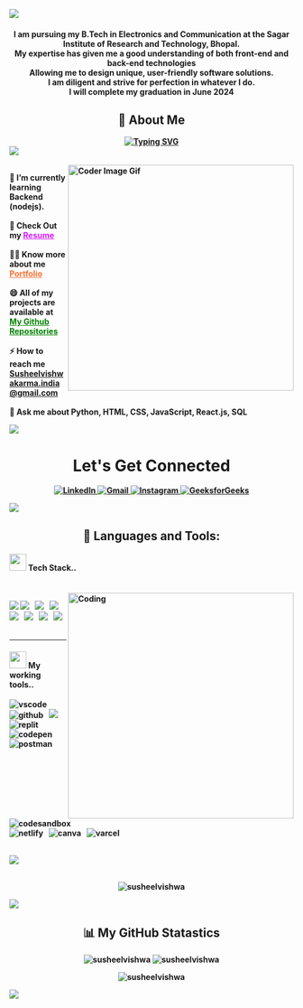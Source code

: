 ![](https://raw.githubusercontent.com/halfrost/halfrost/master/icons/header_.png)
<div>


<h4 align="center">I am pursuing my B.Tech in Electronics and Communication at the Sagar Institute of Research and Technology, Bhopal.
  <br>My expertise has given me a good understanding of both front-end and back-end technologies
  <br>Allowing me to design unique, user-friendly software solutions. 
  <br>I am diligent and strive for perfection in whatever I do.
  <br>I will complete my graduation in June 2024
  <h2 align="center">💫  About Me </h2>
</h4>


<div style="display: flex; justify-content: center; align-items: center;">
  <a href="https://git.io/typing-svg" target="_blank">
    <b><img src="https://readme-typing-svg.demolab.com/?lines=+Student+and+Aspiring+Full+Stack+Developer;" alt="Typing SVG"><b>
  </a>
</div>

<img src='https://raw.githubusercontent.com/andreasbm/readme/master/assets/lines/colored.png' />

<div>
<br>
  <img align="right" alt="Coder Image Gif" width="400" src="https://user-images.githubusercontent.com/119415006/232788353-c644eb55-f41d-4e30-ad97-4a0b88bfbbff.png">
  

🌱 I’m currently learning **Backend (nodejs)**.
<br><br>
🤔 Check Out my <a href="https://docs.google.com/document/d/1cB5rDEBopUy9eYz_aalDiit3fIoIxgWe-c6m_N1sac4/edit?usp=sharing" style="color: rgb(211, 28, 255);">Resume</a>
<br><br>
👨‍💻 Know more about me <a href="https://susheelvishwakarmaportfolio.netlify.app/" style="color: rgb(250, 111, 50);">Portfolio</a>
<br><br>
😄 All of my projects are available at <a href="https://github.com/susheelvishwa?tab=repositories" style="color: green;">My Github Repositories</a>
<br>
<br>
⚡ How to reach me <a href="mailto:Susheelvishwakarma.india@gmail.com" style="color:rgb(250, 111, 50);">Susheelvishwakarma.india@gmail.com</a>
<br>
<br>
💬 Ask me about **Python, HTML, CSS, JavaScript, React.js, SQL**



<img src='https://raw.githubusercontent.com/andreasbm/readme/master/assets/lines/colored.png' />
  


<h1 align="center">Let's Get Connected</h1>

<div align="center">

<a  href="https://www.linkedin.com/in/susheelvishwakarma65/" target="_blank"><img alt="LinkedIn" src="https://img.shields.io/badge/linkedin%20-%230077B5.svg?&style=for-the-badge&logo=linkedin&logoColor=white" />
</a>
<a href="mailto:susheelvishwakarma.india@gmail.com"><img  alt="Gmail" src="https://img.shields.io/badge/Gmail-D14836?style=for-the-badge&logo=gmail&logoColor=white" />
</a>
<a href="https://www.instagram.com/susheelvishwakarma65"><img alt="Instagram" src="https://img.shields.io/badge/instagram%20-%23FF69B4.svg?&style=for-the-badge&logo=instagram&logoColor=white" />
</a>
<a href="https://auth.geeksforgeeks.org/user/susheelvishwakarma65"><img alt="GeeksforGeeks" src="https://img.shields.io/badge/GeeksforGeeks%20-%23207B5.svg?&style=for-the-badge&logo=GeeksforGeeks&logoColor=white" />
</a>
</div>

  
 <img src='https://raw.githubusercontent.com/andreasbm/readme/master/assets/lines/colored.png' /> 
 
<h2 align="center">🚀 Languages and Tools: </h2>
 
<h4><img src="https://media.giphy.com/media/iY8CRBdQXODJSCERIr/giphy.gif" width="30px">&nbsp;Tech Stack..</h4>
<br>
 <img align="right" alt="Coding" width="400" src="https://media2.giphy.com/media/L1R1tvI9svkIWwpVYr/giphy.gif?cid=ecf05e47pkbgoupmgjv98otfuzjzz3olilr56muin6aigv8q&rid=giphy.gif&ct=g">
<p>
<img src="https://img.shields.io/badge/python%20-%23e38f26.svg?&style=for-the-badge&logo=python&logoColor=white" />
 <img src="https://img.shields.io/badge/html5%20-%23e34f26.svg?&style=for-the-badge&logo=html5&logoColor=white" />&nbsp;&nbsp;
 <img src="https://img.shields.io/badge/css3%20-%231572B6.svg?&style=for-the-badge&logo=css3&logoColor=white" />&nbsp;&nbsp;
<img src="https://img.shields.io/badge/javascript%20-%23F7DF1.svg?&style=for-the-badge&logo=javascript&logoColor=white" />&nbsp;&nbsp;
  <img src="https://img.shields.io/badge/react%20-%231572B6.svg?&style=for-the-badge&logo=react&logoColor=white" />&nbsp;&nbsp;
<img src="https://img.shields.io/badge/NPM-%23000000.svg?style=for-the-badge&logo=npm&logoColor=white" />&nbsp;&nbsp;
<img src="https://img.shields.io/badge/chakraui-%23012000.svg?style=for-the-badge&logo=chakraui&logoColor=white" />&nbsp;&nbsp;
<img src="https://img.shields.io/badge/Redux-%23015200.svg?style=for-the-badge&logo=Redux&logoColor=white" />&nbsp;&nbsp;
<br/>

<br/>
</p>
<hr>
 
<h4><img src="https://media.giphy.com/media/iY8CRBdQXODJSCERIr/giphy.gif" width="30px">&nbsp;My working tools..</h4>
<p>
  <img src="https://img.shields.io/badge/VSCode-0078D4?style=for-the-badge&logo=visual%20studio%20code&logoColor=white" alt="vscode" />&nbsp;&nbsp;
  <img src="https://img.shields.io/badge/GitHub-100000?style=for-the-badge&logo=github&logoColor=white" alt="github"/>&nbsp;&nbsp;
  <img src="https://img.shields.io/badge/Git%20-%23F7DF1E.svg?&style=for-the-badge&color=blue&logo=Git&logoColor=white" />&nbsp;&nbsp;
  <img src="https://img.shields.io/badge/replit-667881?style=for-the-badge&logo=replit&logoColor=white" alt="replit" />&nbsp;&nbsp;
 <br/>
 <img src="https://img.shields.io/badge/Codepen-000000?style=for-the-badge&logo=codepen&logoColor=white" alt="codepen" />&nbsp;&nbsp;
 <img src="https://img.shields.io/badge/Postman-FF6C37?style=for-the-badge&logo=Postman&logoColor=white" alt="postman"/>&nbsp;&nbsp;
  <img src="https://img.shields.io/badge/Codesandbox-000000?style=for-the-badge&logo=CodeSandbox&logoColor=white" alt="codesandbox" />&nbsp;&nbsp;
  <br/>
  <img src="https://img.shields.io/badge/Netlify-00C7B7?style=for-the-badge&logo=netlify&logoColor=white" alt="netlify" />&nbsp;&nbsp;
  <img src="https://img.shields.io/badge/Canva-%2300C4CC.svg?&style=for-the-badge&logo=Canva&logoColor=white" alt="canva" />&nbsp;&nbsp;
  <img src="https://img.shields.io/badge/vercel-0078D4?style=for-the-badge&logo=visual%20studio%" alt="varcel" />&nbsp;&nbsp;
  
</p>
<br/>
<img src='https://raw.githubusercontent.com/andreasbm/readme/master/assets/lines/colored.png' />
</div>
<br/>
<p align="center"> <img src="https://komarev.com/ghpvc/?username=susheelvishwa&label=Profile%20views&color=0e75b6&style=flat" alt="susheelvishwa" /> </p>

 <img src='https://raw.githubusercontent.com/andreasbm/readme/master/assets/lines/colored.png' /> 
<h2 align="center">📊 My GitHub Statastics </h2>

 <div align ="center">
<tr>
<td>
<img src="https://github-readme-stats.vercel.app/api?username=susheelvishwa&include_all_commits=true&count_private=true&show_icons=true&line_height=20&title_color=7A7ADB&icon_color=2234AE&text_color=D3D3D3&bg_color=0,000000,130F40" alt="susheelvishwa" />
<td>
<img src="https://github-readme-stats.vercel.app/api/top-langs?username=susheelvishwa&show_icons=true&locale=en&layout=compact&title_color=7A7ADB&icon_color=2234AE&text_color=D3D3D3&bg_color=0,000000,130F40" alt="susheelvishwa" />

<p><img align="center" src="https://github-readme-streak-stats.herokuapp.com/?user=susheelvishwa&theme=dark" alt="susheelvishwa" /></p>
  </div>
</td>
</tr>
</div>
 
<div align="center">

</div>
  <img src='https://raw.githubusercontent.com/andreasbm/readme/master/assets/lines/colored.png' />


